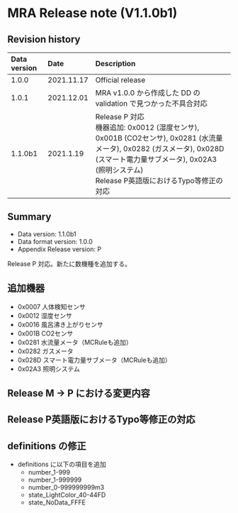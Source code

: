 # MRA Release note (V1.1.0b1)

## Revision history

Data version | Date | Description
:---|:---|:---
1.0.0 | 2021.11.17 | Official release
1.0.1 | 2021.12.01 | MRA v1.0.0 から作成した DD の validation で見つかった不具合対応
1.1.0b1 | 2021.1.19 | Release P 対応</br>機器追加: 0x0012 (湿度センサ), 0x001B (CO2センサ), 0x0281 (水流量メータ), 0x0282 (ガスメータ), 0x028D (スマート電力量サブメータ), 0x02A3 (照明システム)</br>Release P英語版におけるTypo等修正の対応</br>

## Summary

- Data version: 1.1.0b1
- Data format version: 1.0.0
- Appendix Release version: P

Release P 対応。新たに数機種を追加する。

## 追加機器

- 0x0007 人体検知センサ
- 0x0012 湿度センサ
- 0x0016 風呂沸き上がりセンサ
- 0x001B CO2センサ
- 0x0281 水流量メータ（MCRuleも追加）
- 0x0282 ガスメータ
- 0x028D スマート電力量サブメータ（MCRuleも追加）
- 0x02A3 照明システム

## Release M -> P における変更内容

## Release P英語版におけるTypo等修正の対応

## definitions の修正

- definitions に以下の項目を追加
  - number_1-999
  - number_1-999999
  - number_0-999999999m3
  - state_LightColor_40-44FD
  - state_NoData_FFFE

